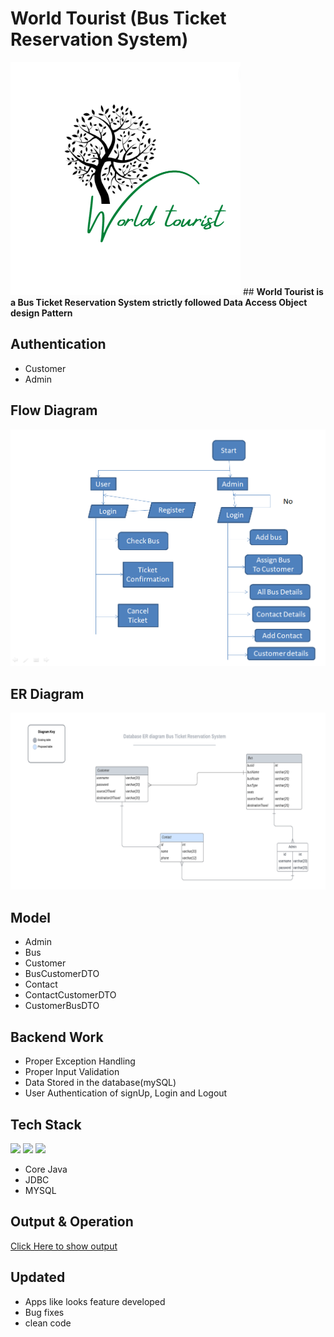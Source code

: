 # World Tourist (Bus Ticket Reservation System)
<img src="https://github.com/sgrprmnk/distinct-pump-2117/blob/main/logo.PNG">
## <b>World Tourist is a Bus Ticket Reservation System strictly followed Data Access Object design Pattern </b>

## Authentication
- Customer
- Admin

## Flow Diagram
<img src="https://github.com/sgrprmnk/distinct-pump-2117/blob/main/busTicketR.png">

## ER Diagram
<img src="https://github.com/sgrprmnk/distinct-pump-2117/blob/main/erd.png">

## Model
- Admin
- Bus
- Customer
- BusCustomerDTO
- Contact
- ContactCustomerDTO
- CustomerBusDTO

## Backend Work
-  Proper Exception Handling
-  Proper Input Validation
-  Data Stored in the database(mySQL)
-  User Authentication of signUp, Login and Logout

## Tech Stack
<p>
<img src="https://img.icons8.com/color/64/000000/java.png"/>
  <img src="https://github.com/efat56/striped-pear-8171/blob/main/Images/hibernate_logo_icon_171004.png" />
   <img src="https://img.icons8.com/ios/50/null/mysql-logo.png"/>
  </p>
  
- Core Java
- JDBC
- MYSQL

## Output & Operation
<a href="https://github.com/sgrprmnk/distinct-pump-2117/blob/main/output_operation.txt">Click Here to show output</a>

##  Updated
- Apps like looks feature developed
- Bug fixes
- clean code






